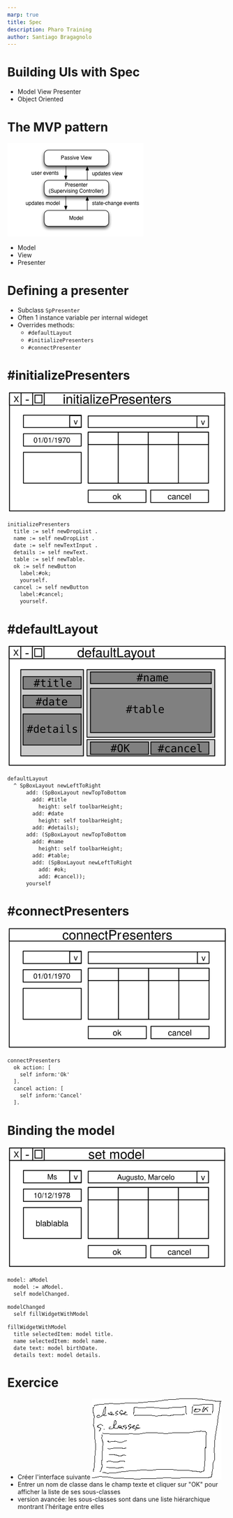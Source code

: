 ```yaml
---
marp: true
title: Spec
description: Pharo Training
author: Santiago Bragagnolo
---
```


<!-- headingDivider: 1 -->
<!-- paginate: true -->
<!-- footer: "Pharo -- Le langage" -->

# Building UIs with Spec

- Model View Presenter 
- Object Oriented





# The MVP pattern
![bg right:55% h:450](./Images/mvp.png)

- Model
- View
- Presenter 




# Defining a presenter


- Subclass `SpPresenter`
- Often 1 instance variable per internal wideget
- Overrides methods:
    - `#defaultLayout`
    - `#initializePresenters`
    - `#connectPresenter`


# #initializePresenters
![bg right:45% h:300](./Images/initializepresenters.svg)

```St
initializePresenters
  title := self newDropList .
  name := self newDropList .
  date := self newTextInput .
  details := self newText.
  table := self newTable.
  ok := self newButton
    label:#ok;
	yourself.
  cancel := self newButton
    label:#cancel;
	yourself.
  ```

# #defaultLayout
![bg right:45% h:300](./Images/defaultLayout.svg)

```St
defaultLayout
  ^ SpBoxLayout newLeftToRight
      add: (SpBoxLayout newTopToBottom
        add: #title
          height: self toolbarHeight;
        add: #date
          height: self toolbarHeight;
        add: #details);
      add: (SpBoxLayout newTopToBottom
        add: #name
          height: self toolbarHeight;
        add: #table;
        add: (SpBoxLayout newLeftToRight
          add: #ok;
          add: #cancel));
      yourself
  ```

# #connectPresenters
![bg right:45% h:300](./Images/connectPresenters.svg)

```St
connectPresenters 
  ok action: [
    self inform:'Ok'
  ].
  cancel action: [
    self inform:'Cancel'
  ].
  ```


# Binding the model
![bg right:45% h:300](./Images/setmodel.svg)

```St
model: aModel
  model := aModel.
  self modelChanged.
```
```St
modelChanged
  self fillWidgetWithModel
```
```St
fillWidgetWithModel
  title selectedItem: model title.
  name selectedItem: model name. 
  date text: model birthDate. 
  details text: model details. 
  ```

# Exercice

- Créer l'interface suivante
![height:200](./Images/mockupSpec.png)
- Entrer un nom de classe dans le champ texte et cliquer sur "OK" pour afficher la liste de ses sous-classes
- version avancée: les sous-classes sont dans une liste hiérarchique montrant l'héritage entre elles